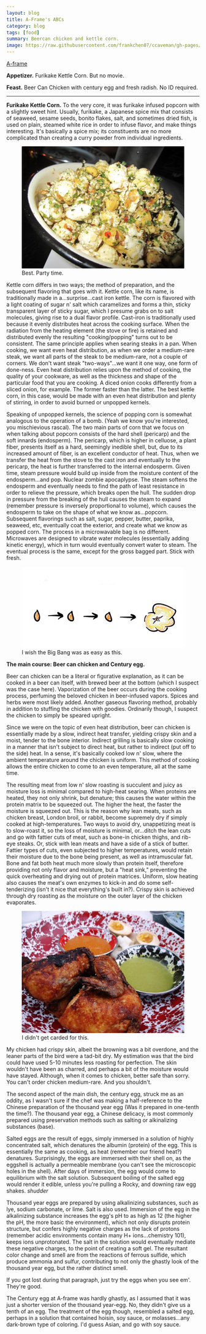 ```yaml
---
layout: blog
title: A-Frame's ABCs
category: blog
tags: [food]  
summary: Beercan chicken and kettle corn.
image: https://raw.githubusercontent.com/frankchen07/ccaveman/gh-pages/images/blog/031012_beer_can_chicken_courtesy_yelp.com_reviewer_kat_k.jpg
---
```


[A-frame](http://www.yelp.com/biz/a-frame-los-angeles-2#query:A-frame)

**Appetizer.** Furikake Kettle Corn. But no movie.

**Feast.** Beer Can Chicken with century egg and fresh radish. No ID required.

---

**Furikake Kettle Corn.** To the very core, it was furikake infused popcorn with a slightly sweet hint. Usually, furikake, a Japanese spice mix that consists of seaweed, sesame seeds, bonito flakes, salt, and sometimes dried fish, is used on plain, steamed white rice in order to infuse flavor, and make things interesting. It's basically a spice mix; its constituents are no more complicated than creating a curry powder from individual ingredients.

<figure>
    <img src="https://raw.githubusercontent.com/frankchen07/ccaveman/gh-pages/images/blog/031012_furikake_kettle_corn_courtesy_yelp.com_reviewer_kimberly_h.jpg"></img>
    <figcaption> Best. Party time.</figcaption>
</figure>

Kettle corn differs in two ways; the method of preparation, and the subsequent flavoring that goes with it. Kettle corn, like its name, is traditionally made in a...surprise...cast iron kettle. The corn is flavored with a light coating of sugar n' salt which caramelizes and forms a thin, sticky transparent layer of sticky sugar, which I presume grabs on to salt molecules, giving rise to a dual flavor profile. Cast-iron is traditionally used because it evenly distributes heat across the cooking surface. When the radiation from the heating element (the stove or fire) is retained and distributed evenly the resulting "cooking/popping" turns out to be consistent. The same principle applies when searing steaks in a pan. When cooking, we want even heat distribution, as when we order a medium-rare steak, we want all parts of the steak to be medium-rare, not a couple of corners. We don't want steak "two-ways"...we want it one way, one form of done-ness. Even heat distribution relies upon the method of cooking, the quality of your cookware, as well as the thickness and shape of the particular food that you are cooking. A diced onion cooks differently from a sliced onion, for example. The former faster than the latter. The best kettle corn, in this case, would be made with an even heat distribution and plenty of stirring, in order to avoid burned or unpopped kernels.

Speaking of unpopped kernels, the science of popping corn is somewhat analogous to the operation of a bomb. (Yeah we know you're interested, you mischievious rascal). The two main parts of corn that we focus on when talking about popcorn consists of the hard shell (pericarp) and the soft innards (endosperm). The pericarp, which is higher in celluose, a plant fiber, presents itself as a hard, seemingly inedible shell, but, due to its increased amount of fiber, is an excellent conductor of heat. Thus, when we transfer the heat from the stove to the cast iron and eventually to the pericarp, the heat is further transferred to the internal endosperm. Given time, steam pressure would build up inside from the moisture content of the endosperm...and pop. Nuclear zombie apocaplypse. The steam softens the endosperm and eventually needs to find the path of least resistance in order to relieve the pressure, which breaks open the hull. The sudden drop in pressure from the breaking of the hull causes the steam to expand (remember pressure is inversely proportional to volume), which causes the endosperm to take on the shape of what we know as...popcorn. Subsequent flavorings such as salt, sugar, pepper, butter, paprika, seaweed, etc, eventually coat the exterior, and create what we know as popped corn. The process in a microwavable bag is no different. Microwaves are designed to vibrate water molecules (essentially adding kinetic energy), which in turn would eventually convert water to steam. The eventual process is the same, except for the gross bagged part. Stick with fresh.

<figure>
    <img src="https://raw.githubusercontent.com/frankchen07/ccaveman/gh-pages/images/blog/031012_popcorn_courtesy_fc.jpg"></img>
    <figcaption> I wish the Big Bang was as easy as this.</figcaption>
</figure>

**The main course: Beer can chicken and Century egg.**

Beer can chicken can be a literal or figurative explanation, as it can be cooked in a beer can itself, with brewed beer at the bottom (which I suspect was the case here). Vaporization of the beer occurs during the cooking process, perfuming the beloved chicken in beer-infused vapors. Spices and herbs were most likely added. Another gaseous flavoring method, probably in addition to stuffing the chicken with goodies. Ordinarily though, I suspect the chicken to simply be speared upright.

Since we were on the topic of even heat distribution, beer can chicken is essentially made by a slow, indirect heat transfer, yielding crispy skin and a moist, tender to the bone interior. Indirect grilling is basically slow cooking in a manner that isn't subject to direct heat, but rather to indirect (put off to the side) heat. In a sense, it's basically cooked low n' slow, where the ambient temperature around the chicken is uniform. This method of cooking allows the entire chicken to come to an even temperature, all at the same time.

The resulting meat from low n' slow roasting is succulent and juicy as moisture loss is minimal compared to high-heat searing. When proteins are heated, they not only shrink, but denature; this causes the water within the protein matrix to be squeezed out. The higher the heat, the faster the moisture is squeezed out. This is the reason why lean meats, such as chicken breast, London broil, or rabbit, become supremely dry if simply cooked at high-temperatures. Two ways to avoid dry, unappetizing meat is to slow-roast it, so the loss of moisture is minimal, or...ditch the lean cuts and go with fattier cuts of meat, such as bone-in chicken thighs, and rib-eye steaks. Or, stick with lean meats and have a side of a stick of butter. Fattier types of cuts, even subjected to higher temperatures, would retain their moisture due to the bone being present, as well as intramuscular fat. Bone and fat both heat much more slowly than protein itself, therefore providing not only flavor and moisture, but a "heat sink," preventing the quick overheating and drying out of protein matrices. Uniform, slow heating also causes the meat's own enzymes to kick-in and do some self-tenderizing (isn't it nice that everything's built in?). Crispy skin is achieved through dry roasting as the moisture on the outer layer of the chicken evaporates.

<figure>
    <img src="https://raw.githubusercontent.com/frankchen07/ccaveman/gh-pages/images/blog/031012_beer_can_chicken_courtesy_yelp.com_reviewer_kat_k.jpg"></img>
    <figcaption> I didn't get carded for this.</figcaption>
</figure>

My chicken had crispy skin, albeit the browning was a bit overdone, and the leaner parts of the bird were a tad-bit dry. My estimation was that the bird could have used 5-10 minutes less roasting for perfection. The skin wouldn't have been as charred, and perhaps a bit of the moisture would have stayed. Although, when it comes to chicken, better safe than sorry. You can't order chicken medium-rare. And you shouldn't.

The second aspect of the main dish, the century egg, struck me as an oddity, as I wasn't sure if the chef was making a half-reference to the Chinese preparation of the thousand year egg (Was it prepared in one-tenth the time?). The thousand year egg, a Chinese delicacy, is most commonly prepared using preservation methods such as salting or alkinalizing substances (base).

Salted eggs are the result of eggs, simply immersed in a solution of highly concentrated salt, which denatures the albumin (protein) of the egg. This is essentially the same as cooking, as heat (remember our friend heat?) denatures. Surprisingly, the eggs are immersed with their shell on, as the eggshell is actually a permeable membrane (you can't see the microscopic holes in the shell). After days of immersion, the egg would come to equilibrium with the salt solution. Subsequent boiling of the salted egg would render it edible, unless you're pulling a Rocky, and downing raw egg shakes. *shudder*

Thousand year eggs are prepared by using alkalinizing substances, such as lye, sodium carbonate, or lime. Salt is also used. Immersion of the egg in the alkalinizing substance increases the egg's pH to as high as 12 (the higher the pH, the more basic the environment), which not only disrupts protein structure, but confers highly negative charges as the lack of protons (remember acidic environments contain many H+ ions...chemistry 101), keeps ions unprotonated. The salt in the solution would eventually mediate these negative charges, to the point of creating a soft gel. The resultant color change and smell are from the reactions of ferrous sulfide, which produce ammonia and sulfur, contributing to not only the ghastly look of the thousand year egg, but the rather distinct smell.

If you got lost during that paragraph, just try the eggs when you see em'. They're good.

The Century egg at A-frame was hardly ghastly, as I assumed that it was just a shorter version of the thousand year-egg. No, they didn't give us a tenth of an egg. The treatment of the egg though, resembled a salted egg, perhaps in a solution that contained hoisin, soy sauce, or molasses...any dark-brown type of coloring. I'd guess Asian, and go with soy sauce.
